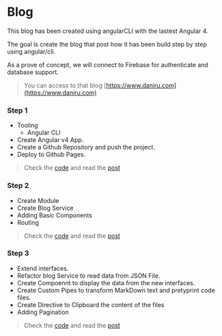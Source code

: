 # Blog

This blog has been created using angularCLI with the lastest Angular 4.

The goal is create the blog that post how it has been build step by step using angular/cli. 

As a prove of concept, we will connect to Firebase for authenticate and database support.

> You can access to that blog [https://www.daniru.com](https://www.daniru.com)

### Step 1

- Tooling 
    - Angular CLI
- Create Angular v4 App.
- Create a Github Repository and push the project.
- Deploy to Github Pages.

> Check the [code](https://github.com/daniru/blog/tree/step_1) and read the [post](https://www.daniru.com/blog/create_angular_blog_1)

### Step 2

- Create Module
- Create Blog Service
- Adding Basic Components
- Routing

> Check the [code](https://github.com/daniru/blog/tree/step_2) and read the [post](https://www.daniru.com/blog/create_angular_blog_2)

### Step 3

- Extend interfaces.
- Refactor blog Service to read data from JSON File.
- Create Compoennt to display the data from the new interfaces.
- Create Custom Pipes to transform MarkDown text and pretyprint code files.
- Create Directive to Clipboard the content of the files
- Adding Pagination

> Check the [code](https://github.com/daniru/blog/tree/step_3) and read the [post](https://www.daniru.com/blog/create_angular_blog_3)

